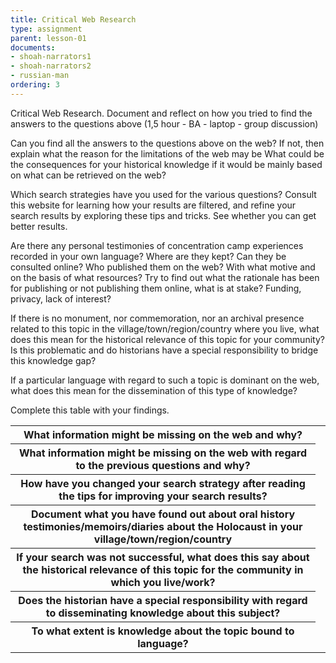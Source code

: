 ```yaml
---
title: Critical Web Research
type: assignment
parent: lesson-01
documents:
- shoah-narrators1
- shoah-narrators2
- russian-man
ordering: 3
---
```


Critical Web Research. Document and reflect on how you tried to find the answers to the questions above (1,5 hour - BA - laptop - group discussion)  

<!-- more -->

Can you find all the answers to the questions above on the web? If not, then explain what the reason for the limitations of the web may be
What could be the consequences for your historical knowledge if it would be mainly based on what can be retrieved on the web?

Which search strategies have you used for the various questions? Consult this website for learning how your results are filtered, and refine your search results by exploring these tips and tricks. See whether you can get better results. 

Are there any personal testimonies of concentration camp experiences recorded in your own language? 
Where are they kept? 
Can they be consulted online? 
Who published them on the web? 
With what motive and on the basis of what resources? 
Try to find out what the rationale has been for publishing or not publishing them online, what is at stake? Funding, privacy, lack of interest?

If there is no monument, nor commemoration, nor an archival presence related to this topic in the village/town/region/country where you live, what does this mean for the   historical relevance of this topic for your community? 
Is this problematic and do historians have a special responsibility to bridge this knowledge gap? 

If a particular language with regard to such a topic is dominant on the web, what does this mean for the dissemination of this type of knowledge?


Complete this table with your findings. 

<table>
  <tr>
    <th>What information might be missing on the web and why?</th>
    <td></td>
  </tr>
  <tr>
    <th>What information might be missing on the web with regard to the previous questions and why?</th>
    <td></td>
  </tr>
  <tr>
    <th>How have you changed your search strategy after reading the tips for improving your search results?</th>
    <td></td>
  </tr>
  <tr>
    <th>Document what you have found out about oral history testimonies/memoirs/diaries about the Holocaust in your village/town/region/country</th>
    <td></td>
  </tr>
  <tr>
    <th>If your search was not successful, what does this say about the historical relevance of this topic for the community in which you live/work?</th>
    <td></td>
  </tr>
  <tr>
    <th>Does the historian have a special responsibility with regard to disseminating knowledge about this subject?</th>
    <td></td>
  </tr>
  <tr>
    <th>To what extent is knowledge about the topic bound to language? </th>
    <td></td>
  </tr>
</table>






